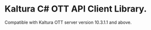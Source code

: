 # Kaltura C# OTT API Client Library.
Compatible with Kaltura OTT server version 10.3.1.1 and above.
